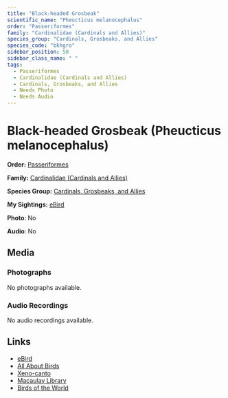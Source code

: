 ```yaml
---
title: "Black-headed Grosbeak"
scientific_name: "Pheucticus melanocephalus"
order: "Passeriformes"
family: "Cardinalidae (Cardinals and Allies)"
species_group: "Cardinals, Grosbeaks, and Allies"
species_code: "bkhgro"
sidebar_position: 50
sidebar_class_name: " "
tags: 
  - Passeriformes
  - Cardinalidae (Cardinals and Allies)
  - Cardinals, Grosbeaks, and Allies
  - Needs Photo
  - Needs Audio
---
```


# Black-headed Grosbeak (Pheucticus melanocephalus)

**Order:** [Passeriformes](/tags/passeriformes)

**Family:** [Cardinalidae (Cardinals and Allies)](/tags/cardinalidae-cardinals-and-allies)

**Species Group:** [Cardinals, Grosbeaks, and Allies](/tags/cardinals-grosbeaks-and-allies)

**My Sightings:** [eBird](https://ebird.org/lifelist?r=world&time=life&spp=bkhgro)

**Photo**: No 

**Audio**: No

## Media
### Photographs
No photographs available.

### Audio Recordings
No audio recordings available.

## Links
* [eBird](https://ebird.org/species/bkhgro) 
* [All About Birds](https://www.allaboutbirds.org/guide/bkhgro) 
* [Xeno-canto](https://www.xeno-canto.org/species/pheucticus-melanocephalus) 
* [Macaulay Library](https://search.macaulaylibrary.org/catalog?taxonCode=bkhgro&sort=rating_rank_desc)
* [Birds of the World](https://birdsoftheworld.org/bow/species/bkhgro)
